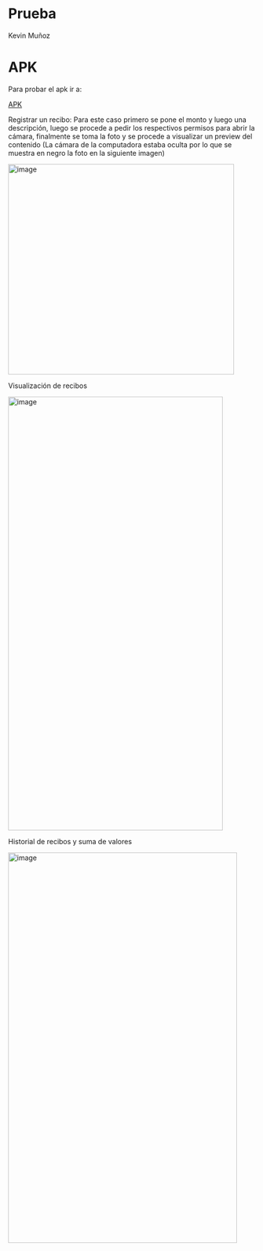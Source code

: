 # Prueba

Kevin Muñoz

# APK

Para probar el apk ir a:

[APK](android/app/build/outputs/apk/debug)

Registrar un recibo: Para este caso primero se pone el monto y luego una descripción, luego se procede a pedir los respectivos permisos para abrir la cámara, finalmente se toma la foto y se procede a visualizar un preview del contenido (La cámara de la computadora estaba oculta por lo que se muestra en negro la foto en la siguiente imagen)

<img width="460" height="428" alt="image" src="https://github.com/user-attachments/assets/2c3d7d12-c5d1-45f5-84ff-10616dd87125" />

Visualización de recibos

<img width="437" height="882" alt="image" src="https://github.com/user-attachments/assets/69a7720f-9b31-4455-abff-575b8d69c67c" />

Historial de recibos y suma de valores

<img width="466" height="794" alt="image" src="https://github.com/user-attachments/assets/58893f98-f786-4fe5-8510-6dc765f641e5" />

